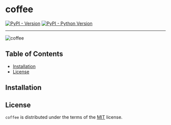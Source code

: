 # coffee

[![PyPI - Version](https://img.shields.io/pypi/v/coffee.svg)](https://pypi.org/project/coffee)
[![PyPI - Python Version](https://img.shields.io/pypi/pyversions/coffee.svg)](https://pypi.org/project/coffee)

-----

![coffee](https://github.com/willmcgugan/coffee/assets/554369/7e711a39-6f2e-4bf6-a28c-b3945fec9a65)


## Table of Contents

- [Installation](#installation)
- [License](#license)

## Installation


## License

`coffee` is distributed under the terms of the [MIT](https://spdx.org/licenses/MIT.html) license.
